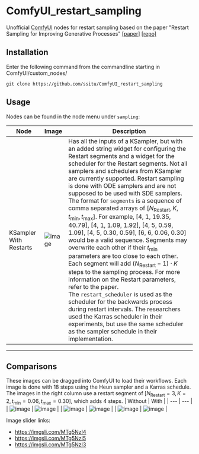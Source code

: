 # ComfyUI_restart_sampling
Unofficial [ComfyUI](https://github.com/comfyanonymous/ComfyUI) nodes for restart sampling based on the paper "Restart Sampling for Improving Generative Processes" 
[[paper]](https://arxiv.org/abs/2306.14878) [[repo]](https://github.com/Newbeeer/diffusion_restart_sampling)

## Installation

Enter the following command from the commandline starting in ComfyUI/custom_nodes/
```
git clone https://github.com/ssitu/ComfyUI_restart_sampling
```

## Usage

Nodes can be found in the node menu under `sampling`:

|Node|Image|Description|
| --- | --- | --- |
| KSampler With Restarts | ![image](https://github.com/ssitu/ComfyUI_restart_sampling/assets/57548627/7696da21-ea8c-4263-91a9-658d0f87dc47) | Has all the inputs of a KSampler, but with an added string widget for configuring the Restart segments and a widget for the scheduler for the Restart segments. Not all samplers and schedulers from KSampler are currently supported. Restart sampling is done with ODE samplers and are not supposed to be used with SDE samplers. <br>The format for `segments` is a sequence of comma separated arrays of ${[N_{\textrm{Restart}}, K, t_{\textrm{min}}, t_{\textrm{max}}]}$. For example, [4, 1, 19.35, 40.79], [4, 1, 1.09, 1.92], [4, 5, 0.59, 1.09], [4, 5, 0.30, 0.59], [6, 6, 0.06, 0.30] would be a valid sequence. Segments may overwrite each other if their $t_{\textrm{min}}$ parameters are too close to each other. Each segment will add $(N_{\textrm{Restart}} - 1) \cdot K$ steps to the sampling process. For more information on the Restart parameters, refer to the paper. <br>The `restart_scheduler` is used as the scheduler for the backwards process during restart intervals. The researchers used the Karras scheduler in their experiments, but use the same scheduler as the sampler schedule in their implementation. |

---

## Comparisons
These images can be dragged into ComfyUI to load their workflows.
Each image is done with 18 steps using the Heun sampler and a Karras schedule. The images in the right column use a restart segment of $[N_{\textrm{Restart}}=3, K=2, t_{\textrm{min}}=0.06, t_{\textrm{max}}=0.30]$, which adds 4 steps.
| Without | With |
| --- | --- |
| ![image](./examples/heun_edm_00002_.png) | ![image](./examples/heun_edm_restarts_00002_.png) |
| ![image](./examples/heun_edm_00003_.png) | ![image](./examples/heun_edm_restarts_00003_.png) |
| ![image](./examples/heun_edm_00001_.png) | ![image](./examples/heun_edm_restarts_00001_.png) |

Image slider links:
- https://imgsli.com/MTg5NzI4
- https://imgsli.com/MTg5NzI5
- https://imgsli.com/MTg5NzI3
